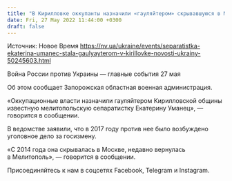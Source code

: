 ```yaml
---
title: "В Кирилловке оккупанты назначили «гауляйтером» скрывавшуюся в Москве сепаратистку — ОВА"
date: Fri, 27 May 2022 11:44:00 +0300
draft: false
---
```

Источник: Новое Время https://nv.ua/ukraine/events/separatistka-ekaterina-umanec-stala-gaulyayterom-v-kirillovke-novosti-ukrainy-50245603.html


Война России против Украины — главные события 27 мая

Об этом сообщает Запорожская областная военная администрация.

«Оккупационные власти назначили гауляйтером Кирилловской общины известную мелитопольскую сепаратистку Екатерину Уманец», — говорится в сообщении.

В ведомстве заявили, что в 2017 году против нее было возбуждено уголовное дело за госизмену.

«С 2014 года она скрывалась в Москве, недавно вернулась в Мелитополь», — говорится в сообщении.

Присоединяйтесь к нам в соцсетях Facebook, Telegram и Instagram.
